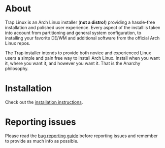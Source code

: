 
# About

Trap Linux is an Arch Linux installer (**not a distro!**) providing a
hassle-free installation and polished user experience.
Every aspect of the install is taken into account from partitioning and
general system configuration, to installing your favorite DE/WM and additional
software from the official Arch Linux repos.

The Trap installer intends to provide both novice and experienced Linux
users a simple and pain free way to install Arch Linux.
Install when you want it, where you want it, and however you want it.
That is the Anarchy philosophy.

# Installation

Check out the [installation instructions](doc/installation.md).

# Reporting issues

Please read the [bug reporting guide](doc/reporting-issues.md)
before reporting issues and remember to provide as much info as possible.
